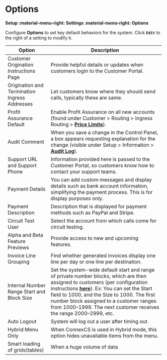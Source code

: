 # Options
**Setup :material-menu-right: Settings :material-menu-right: Options**

Configure **Options** to set key default behaviors for the system. Click **`Edit`** to the right of a setting to modify it. 

|Option|Description|
|---|---|
|Customer Origination Instructions Page|Provide helpful details or updates when customers login to the Customer Portal.| 
|Origination and Termination Ingress Addresses|Let customers know where they should send calls, typically these are same.|
|Profit Assurance Default|Enable Profit Assurance on all new accounts (found under Customer > Routing > Ingress Routing > [**Price Limits**](https://docs.connexcs.com/customer/routing/#price-limits)).|
|Audit Comment|When you save a change in the Control Panel, a box appears requesting explanation for the change (visible under Setup > Information > [**Audit Log**](https://docs.connexcs.com/setup/information/audit-log/)).|
|Support URL and Support Phone|Information provided here is passed to the Customer Portal, so customers know how to contact your support teams.|
|Payment Details|You can add custom messages and display details such as bank account information, simplifying the payment process. This is for display purposes only.|
|Payment Description|Description that is displayed for payment methods such as PayPal and Stripe. |
|Circuit Test User|Select the account from which calls come for circuit testing.|
|Alpha and Beta Feature Previews|Provide access to new and upcoming features.|
|Invoice Line Grouping|Find whether generated invoices display one line per day or one line per destination.|
|Internal Number Range Start and Block Size|Set the system-wide default start and range of private number blocks, which are then assigned to customers (per configuration instructions **[here](https://docs.connexcs.com/customer/main/#internal-number-block)**). Ex: You can set the Start field to 1000, and the Size to 1000. The first number block assigned to a customer ranges from 1000–1999. The next customer receives the range 2000–2999, etc.|
|Auto Logout|System will log out a user after timing out.|
|Hybrid Menu Only|When ConnexCS is used in Hybrid mode, this option hides unavailable items from the menu.
Smart loading of grids(tables)|When a huge volume of data
